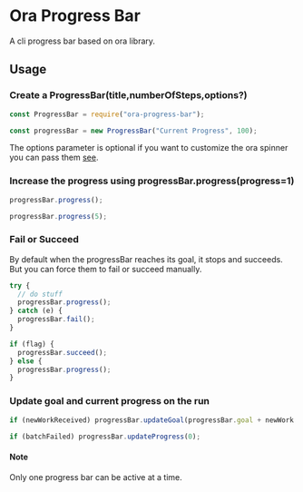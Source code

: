 # Ora Progress Bar

A cli progress bar based on ora library.

## Usage

### Create a ProgressBar(title,numberOfSteps,options?)

```javascript
const ProgressBar = require("ora-progress-bar");

const progressBar = new ProgressBar("Current Progress", 100);
```

The options parameter is optional if you want to customize the ora spinner you can pass them [see](https://github.com/sindresorhus/ora#readme).

### Increase the progress using progressBar.progress(progress=1)

```javascript
progressBar.progress();

progressBar.progress(5);
```

### Fail or Succeed

By default when the progressBar reaches its goal, it stops and succeeds. But you can force them to fail or succeed manually.

```javascript
try {
  // do stuff
  progressBar.progress();
} catch (e) {
  progressBar.fail();
}
```

```javascript
if (flag) {
  progressBar.succeed();
} else {
  progressBar.progress();
}
```

### Update goal and current progress on the run

```javascript
if (newWorkReceived) progressBar.updateGoal(progressBar.goal + newWork.length);
```

```javascript
if (batchFailed) progressBar.updateProgress(0);
```

#### Note

Only one progress bar can be active at a time.
